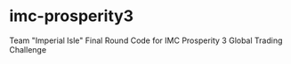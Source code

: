# imc-prosperity3
Team "Imperial Isle" Final Round Code for IMC Prosperity 3 Global Trading Challenge
